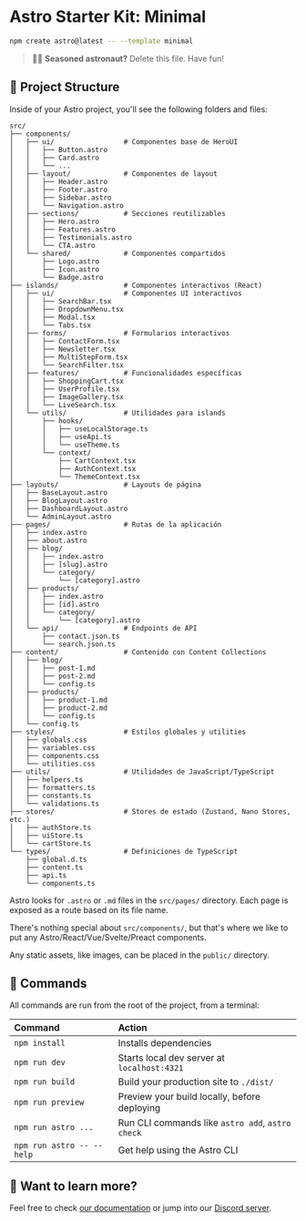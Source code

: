 # Astro Starter Kit: Minimal

```sh
npm create astro@latest -- --template minimal
```

> 🧑‍🚀 **Seasoned astronaut?** Delete this file. Have fun!

## 🚀 Project Structure

Inside of your Astro project, you'll see the following folders and files:

```text
src/
├── components/
│   ├── ui/                 # Componentes base de HeroUI
│   │   ├── Button.astro
│   │   ├── Card.astro
│   │   └── ...
│   ├── layout/             # Componentes de layout
│   │   ├── Header.astro
│   │   ├── Footer.astro
│   │   ├── Sidebar.astro
│   │   └── Navigation.astro
│   ├── sections/           # Secciones reutilizables
│   │   ├── Hero.astro
│   │   ├── Features.astro
│   │   ├── Testimonials.astro
│   │   └── CTA.astro
│   └── shared/             # Componentes compartidos
│       ├── Logo.astro
│       ├── Icon.astro
│       └── Badge.astro
├── islands/                # Componentes interactivos (React)
│   ├── ui/                 # Componentes UI interactivos
│   │   ├── SearchBar.tsx
│   │   ├── DropdownMenu.tsx
│   │   ├── Modal.tsx
│   │   └── Tabs.tsx
│   ├── forms/              # Formularios interactivos
│   │   ├── ContactForm.tsx
│   │   ├── Newsletter.tsx
│   │   ├── MultiStepForm.tsx
│   │   └── SearchFilter.tsx
│   ├── features/           # Funcionalidades específicas
│   │   ├── ShoppingCart.tsx
│   │   ├── UserProfile.tsx
│   │   ├── ImageGallery.tsx
│   │   └── LiveSearch.tsx
│   └── utils/              # Utilidades para islands
│       ├── hooks/
│       │   ├── useLocalStorage.ts
│       │   ├── useApi.ts
│       │   └── useTheme.ts
│       └── context/
│           ├── CartContext.tsx
│           ├── AuthContext.tsx
│           └── ThemeContext.tsx
├── layouts/                # Layouts de página
│   ├── BaseLayout.astro
│   ├── BlogLayout.astro
│   ├── DashboardLayout.astro
│   └── AdminLayout.astro
├── pages/                  # Rutas de la aplicación
│   ├── index.astro
│   ├── about.astro
│   ├── blog/
│   │   ├── index.astro
│   │   ├── [slug].astro
│   │   └── category/
│   │       └── [category].astro
│   ├── products/
│   │   ├── index.astro
│   │   ├── [id].astro
│   │   └── category/
│   │       └── [category].astro
│   └── api/                # Endpoints de API
│       ├── contact.json.ts
│       └── search.json.ts
├── content/                # Contenido con Content Collections
│   ├── blog/
│   │   ├── post-1.md
│   │   ├── post-2.md
│   │   └── config.ts
│   ├── products/
│   │   ├── product-1.md
│   │   ├── product-2.md
│   │   └── config.ts
│   └── config.ts
├── styles/                 # Estilos globales y utilities
│   ├── globals.css
│   ├── variables.css
│   ├── components.css
│   └── utilities.css
├── utils/                  # Utilidades de JavaScript/TypeScript
│   ├── helpers.ts
│   ├── formatters.ts
│   ├── constants.ts
│   └── validations.ts
├── stores/                 # Stores de estado (Zustand, Nano Stores, etc.)
│   ├── authStore.ts
│   ├── uiStore.ts
│   └── cartStore.ts
└── types/                  # Definiciones de TypeScript
    ├── global.d.ts
    ├── content.ts
    ├── api.ts
    └── components.ts
```

Astro looks for `.astro` or `.md` files in the `src/pages/` directory. Each page is exposed as a route based on its file name.

There's nothing special about `src/components/`, but that's where we like to put any Astro/React/Vue/Svelte/Preact components.

Any static assets, like images, can be placed in the `public/` directory.

## 🧞 Commands

All commands are run from the root of the project, from a terminal:

| Command                   | Action                                           |
| :------------------------ | :----------------------------------------------- |
| `npm install`             | Installs dependencies                            |
| `npm run dev`             | Starts local dev server at `localhost:4321`      |
| `npm run build`           | Build your production site to `./dist/`          |
| `npm run preview`         | Preview your build locally, before deploying     |
| `npm run astro ...`       | Run CLI commands like `astro add`, `astro check` |
| `npm run astro -- --help` | Get help using the Astro CLI                     |

## 👀 Want to learn more?

Feel free to check [our documentation](https://docs.astro.build) or jump into our [Discord server](https://astro.build/chat).
